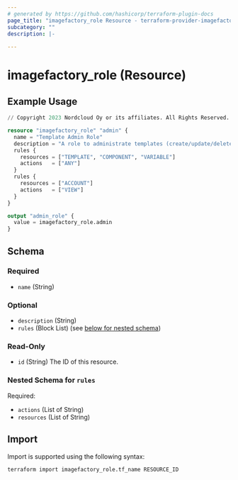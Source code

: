 ```yaml
---
# generated by https://github.com/hashicorp/terraform-plugin-docs
page_title: "imagefactory_role Resource - terraform-provider-imagefactory"
subcategory: ""
description: |-
  
---
```


# imagefactory_role (Resource)



## Example Usage

```terraform
// Copyright 2023 Nordcloud Oy or its affiliates. All Rights Reserved.

resource "imagefactory_role" "admin" {
  name = "Template Admin Role"
  description = "A role to administrate templates (create/update/delete)"
  rules {
    resources = ["TEMPLATE", "COMPONENT", "VARIABLE"]
    actions   = ["ANY"]
  }
  rules {
    resources = ["ACCOUNT"]
    actions   = ["VIEW"]
  }
}

output "admin_role" {
  value = imagefactory_role.admin
}
```

<!-- schema generated by tfplugindocs -->
## Schema

### Required

- `name` (String)

### Optional

- `description` (String)
- `rules` (Block List) (see [below for nested schema](#nestedblock--rules))

### Read-Only

- `id` (String) The ID of this resource.

<a id="nestedblock--rules"></a>
### Nested Schema for `rules`

Required:

- `actions` (List of String)
- `resources` (List of String)

## Import

Import is supported using the following syntax:

```shell
terraform import imagefactory_role.tf_name RESOURCE_ID
```
